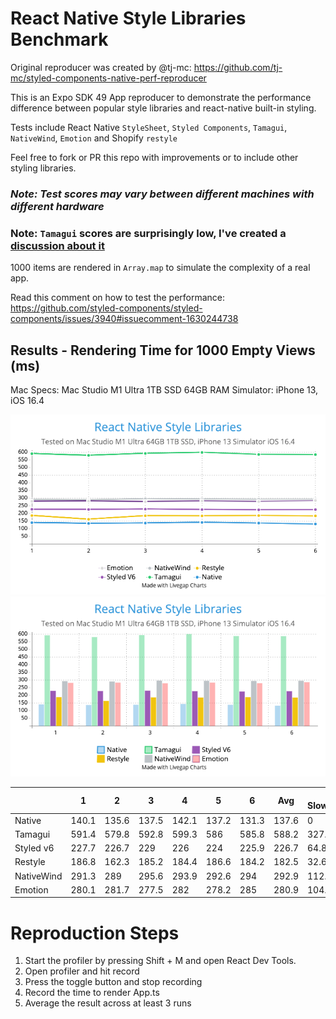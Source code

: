 # React Native Style Libraries Benchmark

Original reproducer was created by @tj-mc: https://github.com/tj-mc/styled-components-native-perf-reproducer

This is an Expo SDK 49 App reproducer to demonstrate the performance difference between popular style libraries and react-native built-in styling.

Tests include React Native `StyleSheet`, `Styled Components`, `Tamagui`, `NativeWind`, `Emotion` and Shopify `restyle`

Feel free to fork or PR this repo with improvements or to include other styling libraries.

### ***Note: Test scores may vary between different machines with different hardware***

### Note: `Tamagui` scores are surprisingly low, I've created a [discussion about it](https://github.com/tamagui/tamagui/discussions/1471)

1000 items are rendered in `Array.map` to simulate the complexity of a real app.

Read this comment on how to test the performance: https://github.com/styled-components/styled-components/issues/3940#issuecomment-1630244738

## Results - Rendering Time for 1000 Empty Views (ms)

Mac Specs: 
Mac Studio M1 Ultra 1TB SSD 64GB RAM
Simulator: iPhone 13, iOS 16.4

![graph_1.png](assets/graph_1.png)
![graph_2.png](assets/graph_2.png)

|            | 1     | 2      | 3     | 4     | 5     | 6     | Avg   | % Slowdown |
|------------|-------|--------|-------|-------|-------|-------|-------|------------|
| Native     | 140.1 | 135.6  | 137.5 | 142.1 | 137.2 | 131.3 | 137.6 | 0          |
| Tamagui    | 591.4 | 579.8  | 592.8 | 599.3 | 586   | 585.8 | 588.2 | 327.3%     |
| Styled v6  | 227.7 | 226.7  | 229   | 226   | 224   | 225.9 | 226.7 | 64.86%     |
| Restyle    | 186.8 | 162.3  | 185.2 | 184.4 | 186.6 | 184.2 | 182.5 | 32.63%     |
| NativeWind | 291.3 | 289    | 295.6 | 293.9 | 292.6 | 294   | 292.9 | 112.3%     |
| Emotion    | 280.1 | 281.7  | 277.5 | 282   | 278.2 | 285   | 280.9 | 104.8%     |


# Reproduction Steps
1. Start the profiler by pressing Shift + M and open React Dev Tools.
2. Open profiler and hit record
3. Press the toggle button and stop recording
4. Record the time to render App.ts
5. Average the result across at least 3 runs

